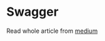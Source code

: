 # Swagger

Read whole article from [medium](https://medium.com/@kushwahaarpit/swagger-in-springboot-6-easy-steps-4897aff0f1cb)
